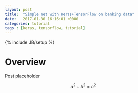 ```yaml
---
layout: post
title:  "Simple net with Keras+TensorFlow on banking data"
date:   2017-01-30 16:16:01 +0000
categories: tutorial
tags : [keras, tensorflow, tutorial]
---
```

{% include JB/setup %}

# Overview
Post placeholder

$$a^2 + b^2 = c^2$$